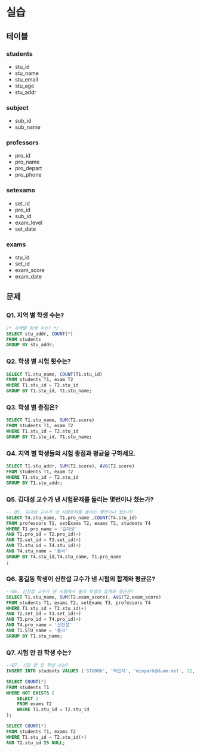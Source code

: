 # 실습

## 테이블
### students
- stu_id
- stu_name
- stu_email
- stu_age
- stu_addr

### subject
- sub_id
- sub_name

### professors
- pro_id
- pro_name
- pro_depart
- pro_phone

### setexams
- set_id
- pro_id
- sub_id
- exam_level
- set_date

### exams
- stu_id
- set_id
- exam_score
- exam_date

## 문제
### Q1. 지역 별 학생 수는?
```SQL
/* 지역별 학생 수는? */
SELECT stu_addr, COUNT(*)
FROM students
GROUP BY stu_addr;
```
### Q2. 학생 별 시험 횟수는?
```SQL
SELECT T1.stu_name, COUNT(T1.stu_id)
FROM students T1, exam T2
WHERE T1.stu_id = T2.stu_id
GROUP BY T1.stu_id, T1.stu_name;
```
### Q3. 학생 별 총점은?
```sql
SELECT T1.stu_name, SUM(T2.score)
FROM students T1, exam T2
WHERE T1.stu_id = T2.stu_id
GROUP BY T2.stu_id, T1.stu_name;
```
### Q4. 지역 별 학생들의 시험 총점과 평균을 구하세요.

```sql
SELECT T1.stu_addr, SUM(T2.score), AVG(T2.score)
FROM students T1, exam T2
WHERE T1.stu_id = T2.stu_id
GROUP BY T1.stu_addr;
```

### Q5. 김대성 교수가 낸 시험문제를 둘리는 몇번이나 쳤는가?
```SQL
-- Q5. 김대성 교수가 낸 시험문제를 둘리는 몇번이나 쳤는가?
SELECT T4.stu_name, T1.pro_name ,COUNT(T4.stu_id)
FROM professors T1, setExams T2, exams T3, students T4
WHERE T1.pro_name = '김대성'
AND T1.pro_id = T2.pro_id(+)
AND T2.set_id = T3.set_id(+)
AND T3.stu_id = T4.stu_id(+)
AND T4.stu_name = '둘리'
GROUP BY T4.stu_id,T4.stu_name, T1.pro_name
;
```

### Q6. 홍길동 학생이 신찬섭 교수가 낸 시험의 합계와 평균은?
```sql
--Q6. 신찬섭 교수가 낸 시험에서 둘리 학생의 합계와 평균은?
SELECT T1.stu_name, SUM(T2.exam_score), AVG(T2.exam_score)
FROM students T1, exams T2, setExams T3, professors T4
WHERE T1.stu_id = T2.stu_id(+)
AND T2.set_id = T3.set_id(+)
AND T3.pro_id = T4.pro_id(+)
AND T4.pro_name = '신찬섭'
AND T1.STU_name = '둘리'
GROUP BY T1.stu_name;
```
### Q7. 시험 안 친 학생 수는?
```sql
--Q7. 시험 안 친 학생 수는?
INSERT INTO students VALUES ('STU006', '박민지', 'minpark@duam.net', 22, '평양');

SELECT COUNT(*)
FROM students T1
WHERE NOT EXISTS (
    SELECT 1
    FROM exams T2
    WHERE T1.stu_id = T2.stu_id
);

SELECT COUNT(*)
FROM students T1, exams T2
WHERE T1.stu_id = T2.stu_id(+)
AND T2.stu_id IS NULL;
```
